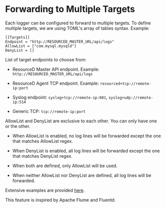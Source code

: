 # Forwarding to Multiple Targets

Each logger can be configured to forward to multiple targets. To define multiple targets, we are using TOML's array of tables syntax. Example:

```
[[Targets]]
Endpoint = "http://RESOURCED_MASTER_URL/api/logs"
AllowList = ["com.mysql.mysqld"]
DenyList = []
```

List of target endpoints to choose from:

* ResourceD Master API endpoint. Example: `http://RESOURCED_MASTER_URL/api/logs`

* ResourceD Agent TCP endpoint. Example: `resourced+tcp://remote-ip:port`

* Syslog endpoint: `syslog+tcp://remote-ip:601`, `syslog+udp://remote-ip:514`

* Generic TCP: `tcp://remote-ip:port`

AllowList and DenyList are exclusive to each other. You can only have one or the other.

* When AllowList is enabled, no log lines will be forwarded except the one that matches AllowList regex.

* When DenyList is enabled, all log lines will be forwarded except the one that matches DenyList regex.

* When both are defined, only AllowList will be used.

* When neither AllowList nor DenyList are defined, all log lines will be forwarded.

Extensive examples are provided [here](https://github.com/resourced/resourced/tree/master/tests/resourced-configs/loggers).

This feature is inspired by Apache Flume and Fluentd.
